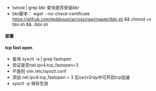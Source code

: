 ####    
-   lsmod | grep bbr  查询是否安装bbr
-   bbr脚本：   wget --no-check-certificate https://github.com/teddysun/across/raw/master/bbr.sh && chmod +x bbr.sh && ./bbr.sh

####    部署


####    tcp fast open
-    查询  sysctl -a | grep fastopen
-    验证是否net.ipv4.tcp_fastopen=3
-    不是则 vim /etc/sysctl.conf
-    添加 net.ipv4.tcp_fastopen = 3   后ssr/v2ray中可开启tcp加速
-    sysctl -p 保存生效





